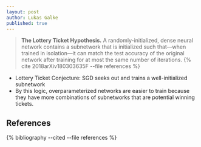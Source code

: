 ```yaml
---
layout: post
author: Lukas Galke
published: true
---
```





> **The Lottery Ticket Hypothesis.** A randomly-initialized, dense neural network contains a subnetwork that is initialized such that—when trained in isolation—it can match the test accuracy of the original network after training for at most the same number of iterations.
> {% cite 2018arXiv180303635F --file references %}



* Lottery Ticket Conjecture: SGD seeks out and trains a well-initialized subnetwork
* By this logic, overparameterized networks are easier to train because
they have more combinations of subnetworks that are potential winning tickets.


## References

{% bibliography --cited --file references %}
